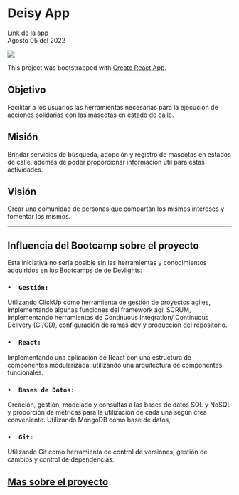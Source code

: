 # Deisy App
[Link de la app](deisy-app.vercel.app)\
Agosto 05 del 2022

<img src="https://firebasestorage.googleapis.com/v0/b/deisy-566e4.appspot.com/o/imagen_2022-08-04_175347873.png?alt=media&token=47fec7d6-3fc6-4007-b53c-c8e87e5ef31d">

This project was bootstrapped with [Create React App](https://github.com/facebook/create-react-app).

## Objetivo

Facilitar a los usuarios las herramientas necesarias para la ejecución de acciones solidarias con las mascotas en estado de calle.

## Misión

Brindar servicios de búsqueda, adopción y registro de mascotas en estados de calle, además de poder proporcionar información útil para estas actividades.

## Visión

Crear una comunidad de personas que compartan los mismos intereses y fomentar los mismos.

----

## Influencia del Bootcamp sobre el proyecto

Esta iniciativa no sería posible sin las herramientas y conocimientos adquiridos en los Bootcamps de de Devlights: 
### `•	Gestión:`

Utilizando ClickUp como herramienta de gestión de proyectos agiles, implementando algunas funciones del framework ágil SCRUM, implementando herramientas de Continuous Integration/ Continuous Delivery (CI/CD), configuración de ramas dev y producción del repositorio.

### `•	React:`

Implementando una aplicación de React con una estructura de componentes modularizada, utilizando una arquitectura de componentes funcionales.
### `•	Bases de Datos:`

Creación, gestión, modelado y consultas a las bases de datos SQL y NoSQL y proporción de métricas para la utilización de cada una según crea conveniente.
Utilizando MongoDB como base de datos,

### `•	Git:`

Utilizando Git como herramienta de control de versiones, gestión de cambios y control de dependencias.

## [Mas sobre el proyecto](https://drive.google.com/file/d/1IrRk9h9IgngKIoSV19DA4chdzbTsvQiV/view?usp=sharing)